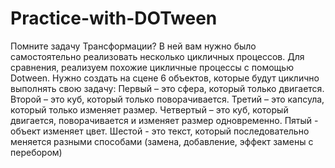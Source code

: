 # Practice-with-DOTween
 Помните задачу Трансформации? В ней вам нужно было самостоятельно реализовать несколько цикличных процессов. Для сравнения, реализуем похожие цикличные процессы с помощью Dotween. Нужно создать на сцене 6 объектов, которые будут циклично выполнять свою задачу:    Первый – это сфера, который только двигается.    Второй – это куб, который только поворачивается.    Третий  – это капсула, который только изменяет размер.    Четвертый – это куб, который двигается, поворачивается и изменяет размер одновременно.    Пятый - объект изменяет цвет. 			    Шестой - это текст, который последовательно меняется разными способами (замена, добавление, эффект замены с перебором)
